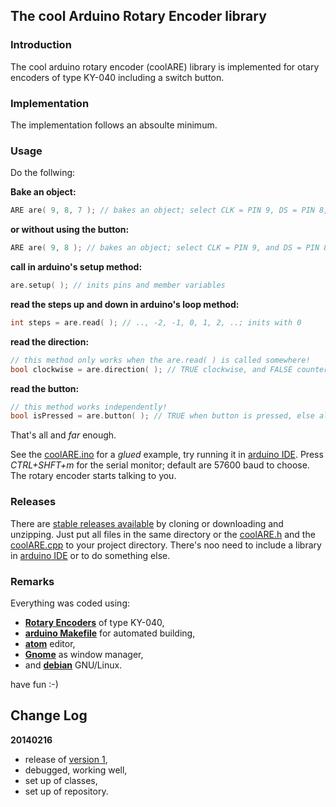 ## The cool Arduino Rotary Encoder library

### Introduction ###

The cool arduino rotary encoder (coolARE) library is implemented for otary encoders of type KY-040 including a switch button.

### Implementation ###

The implementation follows an absoulte minimum.

### Usage ###

Do the follwing:

**Bake an object:**
```C++
ARE are( 9, 8, 7 ); // bakes an object; select CLK = PIN 9, DS = PIN 8, and SW = PIN 7
```
**or without using the button:**
```C++
ARE are( 9, 8 ); // bakes an object; select CLK = PIN 9, and DS = PIN 8
```
**call in arduino's setup method:**
```C++
are.setup( ); // inits pins and member variables
```
**read the steps up and down in arduino's loop method:**
```C++
int steps = are.read( ); // .., -2, -1, 0, 1, 2, ..; inits with 0
```
**read the direction:**
```C++
// this method only works when the are.read( ) is called somewhere!
bool clockwise = are.direction( ); // TRUE clockwise, and FALSE counterwise ..
```
**read the button:**
```C++
// this method works independently!
bool isPressed = are.button( ); // TRUE when button is pressed, else always false
```
That's all and _far_ enough.

See the [coolARE.ino](https://github.com/graetz23/coolARE/blob/master/coolARE.ino) for a _glued_ example, try running it in [arduino IDE](https://www.arduino.cc/en/main/software). Press _CTRL+SHFT+m_ for the serial monitor; default are 57600 baud to choose. The rotary encoder starts talking to you.

### Releases

There are [stable releases available](https://github.com/graetz23/coolARE/releases) by cloning or downloading and unzipping. Just put all files in the same directory or the [coolARE.h](https://github.com/graetz23/coolARE/blob/master/coolARE.h) and the [coolARE.cpp](https://github.com/graetz23/coolARE/blob/master/coolARE.cpp) to your project directory. There's noo need to include a library in [arduino IDE](https://www.arduino.cc/en/main/software) or to do something else.

### Remarks

Everything was coded using:

  - [**Rotary Encoders**](https://en.wikipedia.org/wiki/Rotary_encoder) of type KY-040,
  - [**arduino Makefile**](https://github.com/sudar/Arduino-Makefile) for automated building,
  - [**atom**](https://atom.io/) editor,
  - [**Gnome**](https://www.gnome.org/) as window manager,
  - and [**debian**](https://www.debian.org/) GNU/Linux.

have fun :-)

## Change Log

**20140216**
  - release of [version 1](https://github.com/graetz23/coolARE/releases),
  - debugged, working well,
  - set up of classes,
  - set up of repository.
